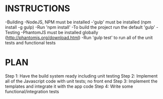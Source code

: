 INSTRUCTIONS
================

-Building
    -NodeJS, NPM must be installed
    -'gulp' must be installed (npm install -g gulp)
    -Run 'npm install'
    -To build the project run the default 'gulp'
-Testing
    -PhantomJS must be installed globally (http://phantomjs.org/download.html)
    -Run 'gulp test' to run all of the unit tests and functional tests

PLAN
=============
Step 1: Have the build system ready including unit testing
Step 2: Implement all of the Javascript code with unit tests; no front end
Step 3: Implement the templates and integrate it with the app code
Step 4: Write some functional/integration tests
